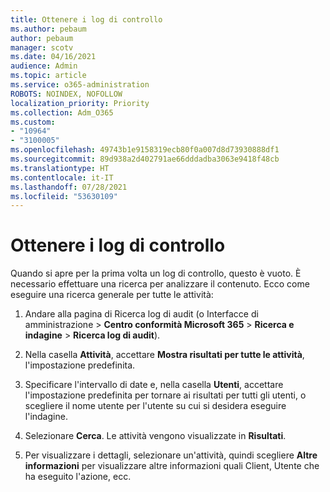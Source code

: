 ```yaml
---
title: Ottenere i log di controllo
ms.author: pebaum
author: pebaum
manager: scotv
ms.date: 04/16/2021
audience: Admin
ms.topic: article
ms.service: o365-administration
ROBOTS: NOINDEX, NOFOLLOW
localization_priority: Priority
ms.collection: Adm_O365
ms.custom:
- "10964"
- "3100005"
ms.openlocfilehash: 49743b1e9158319ecb80f0a007d8d73930888df1
ms.sourcegitcommit: 89d938a2d402791ae66dddadba3063e9418f48cb
ms.translationtype: HT
ms.contentlocale: it-IT
ms.lasthandoff: 07/28/2021
ms.locfileid: "53630109"
---
```

# <a name="retrieve-the-audit-logs"></a>Ottenere i log di controllo

Quando si apre per la prima volta un log di controllo, questo è vuoto. È necessario effettuare una ricerca per analizzare il contenuto. Ecco come eseguire una ricerca generale per tutte le attività:

1. Andare alla pagina di Ricerca log di audit (o Interfacce di amministrazione > **Centro conformità Microsoft 365** > **Ricerca e indagine** > **Ricerca log di audit**).

1. Nella casella **Attività**, accettare **Mostra risultati per tutte le attività**, l'impostazione predefinita.

1. Specificare l'intervallo di date e, nella casella **Utenti**, accettare l'impostazione predefinita per tornare ai risultati per tutti gli utenti, o scegliere il nome utente per l'utente su cui si desidera eseguire l'indagine.

1. Selezionare **Cerca**. Le attività vengono visualizzate in **Risultati**.

1. Per visualizzare i dettagli, selezionare un'attività, quindi scegliere **Altre informazioni** per visualizzare altre informazioni quali Client, Utente che ha eseguito l'azione, ecc.
